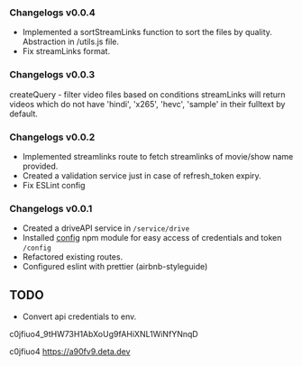 ### Changelogs v0.0.4

- Implemented a sortStreamLinks function to sort the files by quality. Abstraction in /utils.js file.
- Fix streamLinks format.

### Changelogs v0.0.3

createQuery - filter video files based on conditions
streamLinks will return videos which do not have 'hindi', 'x265', 'hevc', 'sample' in their fulltext by default.

### Changelogs v0.0.2

- Implemented streamlinks route to fetch streamlinks of movie/show name provided.
- Created a validation service just in case of refresh_token expiry.
- Fix ESLint config

### Changelogs v0.0.1

- Created a driveAPI service in `/service/drive`
- Installed [config](https://www.npmjs.com/package/config) npm module for easy access of credentials and token `/config`
- Refactored existing routes.
- Configured eslint with prettier (airbnb-styleguide)

## TODO

- Convert api credentials to env.

c0jfiuo4_9tHW73H1AbXoUg9fAHiXNL1WiNfYNnqD

c0jfiuo4
https://a90fv9.deta.dev
